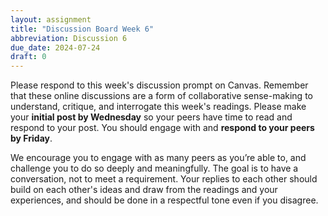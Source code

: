 ```yaml
---
layout: assignment
title: "Discussion Board Week 6"
abbreviation: Discussion 6
due_date: 2024-07-24
draft: 0
---
```


Please respond to this week's discussion prompt on Canvas. Remember that these online discussions are a form of collaborative sense-making to understand, critique, and interrogate this week's readings. Please make your **initial post by Wednesday** so your peers have time to read and respond to your post. You should engage with and **respond to your peers by Friday**.

We encourage you to engage with as many peers as you’re able to, and challenge you to do so deeply and meaningfully. The goal is to have a conversation, not to meet a requirement. Your replies to each other should build on each other's ideas and draw from the readings and your experiences, and should be done in a respectful tone even if you disagree.

<!--
Since there were several options for the additional readings to complete, start by sharing:
- Which additional reading(s) did you complete?
- What were the main ideas of your reading(s)?
- What evidence did the author(s) use to support each main idea?
- What are the general/broader implications of each main idea? Why do they matter?

As you respond to your peers, expand on what they share by reflecting on:
- How do these ideas relate to the previous ideas/topics/frameworks we've considered in class?
- Why do these ideas matter within the context of computer science/technology?
- What does these ideas tell us about what we should keep in mind when designing/creating/evaluating the ethics of technologies?
-->
